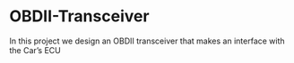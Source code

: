 # OBDII-Transceiver
In this project we  design an OBDII transceiver that makes an  interface with the Car’s ECU

